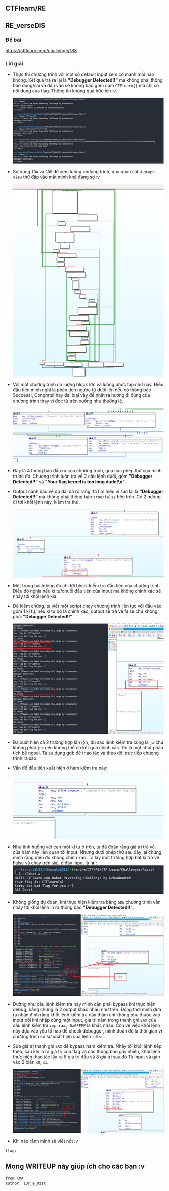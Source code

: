 ## CTFlearn/RE

## RE_verseDIS

### Đề bài

https://ctflearn.com/challenge/188

### Lời giải

- Thực thi chương trình với một số default input xem có manh mối nào không. Kết quả trả ra lại là **"Debugger Detected!!"** mà không phải thông báo đúng/sai và đầu vào sẽ không bao gồm cụm `CTFlearn{}` mà chỉ có nội dung của flag. Thông tin không quá hữu ích :v.

  ![Alt text](IMG/Rabat/image.png)

- Sử dụng `IDA` và `GDB` để xem luồng chương trình, qua quan sát ở `graph view` thứ đập vào mắt mình khá đáng sợ :v

  ![Alt text](IMG/Rabat/image-1.png)

- Với một chương trình có lượng block lớn và luồng phức tạp như này. Điều đầu tiên mình nghĩ là phân tích ngược từ dưới lên nếu có thông báo Success!, Congrats! hay đại loại vậy đề nhặt ra hướng đi đúng của chương trình thay vì đọc từ trên xuống như thường lệ.

  ![Alt text](IMG/Rabat/image-2.png)

- Đây là 4 thông báo đầu ra của chương trình, qua các phép thử của mình trước đó. Chương trình luôn trả về 2 câu lệnh dưới, gồm **"Debugger Detected!!"** và **"Your flag kernel is too long dude!\n"**.

- Output cảnh báo về độ dài đã rõ ràng, ta tìm hiểu vì sao lại là **"Debugger Detected!!"** mà không phải thông báo `true/false` bên trên. Có 2 hướng đi tới khối lệnh này, kiểm tra thử.

  ![Alt text](IMG/Rabat/image-3.png)

- Một trong hai hướng đó chỉ tới block kiểm tra đầu tiên của chương trình. Điều đó nghĩa nếu kí tự/chuỗi đầu tiên của Input mà không chính xác sẽ nhảy tới khối lệnh kia.

- Để kiểm chứng, ta viết một script chạy chương trình liên tục với đầu vào gồm 1 kí tự, nếu kí tự đó là chính xác, output sẽ trả về false chứ không phải **"Debugger Detected!!"**.

  ![Alt text](IMG/Rabat/image-4.png)

- Đã xuất hiện cả 2 trường hợp lẫn lộn, dù sao lệnh kiểm tra cũng là `ja` chứ không phải `jne` nên không thể có kết quả chính xác. Đó là một chút phân tích bề ngoài. Ta sử dụng gdb để thao tác và theo dõi trực tiếp chương trình ra sao.

- Vấn đề đầu tiên xuất hiện ở hàm kiểm tra này:
  ![Alt text](IMG/Rabat/image-5.png)

- Như tình huống vét cạn một kí tự ở trên, ta đã đoán rằng giá trị trả về của hàm này liên quan tới Input. Nhưng dưới phép thử sau đây lại chứng minh rằng điều đó không chính xác. Ta lấy một trường hợp bất kì trả về False và chạy trên `GDB`, ở đây input là **'a'**:
  ![Alt text](IMG/Rabat/image-6.png)
- Không giống dự đoán, khi thực hiện kiểm tra bằng `GDB` chương trình vẫn nhảy tới khối lệnh in ra thông báo **"Debugger Detected!!"**.

  ![Alt text](IMG/Rabat/image-7.png)

- Dường như câu lệnh kiểm tra này mình cần phải bypass khi thực hiện debug, bằng chứng là 2 output khác nhau như trên. Đồng thời mình đưa ra nhận định rằng khối lệnh kiểm tra này thậm chí không phụ thuộc vào input bởi khi nhập cùng một input, giá trị nằm trong thanh ghi `EAX` của câu lệnh kiểm tra `cmp rax, 0x0FFFF` là khác nhau. Còn về việc khối lệnh này dựa vào yếu tố nào để check debugger, mình đoán đó là thời gian vì chương trình có sự xuất hiện của lệnh `rdtsc`.

- Sửa giá trị thanh ghi `EAX` để bypass hàm kiểm tra. Nhảy tới khối lệnh tiếp theo, sau khi in ra giá trị của flag và các thông báo gây nhiễu, khối lệnh thực hiện thao tác lấy ra 8 giá trị đầu và 8 giá trị sau đó Từ input và gán vào 2 biến `x0`, `x1`.

  ![Alt text](IMG/Rabat/image-8.png)

- Khi nào rảnh mình sẽ viết nốt :v

```
flag:
```

## Mong WRITEUP này giúp ích cho các bạn :v

```
from KMA
Author: 13r_ə_Rɪst
```
